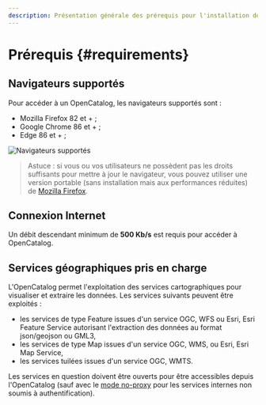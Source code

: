 ```yaml
---
description: Présentation générale des prérequis pour l'installation de l'OpenCatalog
---
```


# Prérequis {#requirements}

## Navigateurs supportés

Pour accéder à un OpenCatalog, les navigateurs supportés sont :

* Mozilla Firefox 82 et + ;
* Google Chrome 86 et + ;
* Edge 86 et + ;

![Navigateurs supportés](/assets/requirements/supportedBrowsers.PNG)

> Astuce : si vous ou vos utilisateurs ne possèdent pas les droits suffisants pour mettre à jour le navigateur, vous pouvez utiliser une version portable (sans installation mais aux performances réduites) de [Mozilla Firefox](http://portableapps.com/apps/internet/firefox_portable/localization).

## Connexion Internet

Un débit descendant minimum de **500 Kb/s** est requis pour accéder à OpenCatalog.

## Services géographiques pris en charge

L'OpenCatalog permet l'exploitation des services cartographiques pour visualiser et extraire les données. Les services suivants peuvent être exploités :

* les services de type Feature issues d'un service OGC, WFS ou Esri, Esri Feature Service autorisant l'extraction des données au format json/geojson ou GML3,
* les services de type Map issues d'un service OGC, WMS, ou Esri, Esri Map Service, 
* les services tuilées issues d'un service OGC, WMTS.

Les services en question doivent être ouverts pour être accessibles depuis l'OpenCatalog (sauf avec le [mode no-proxy](/usage/generate.md#no-proxy) pour les services internes non soumis à authentification).
